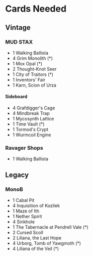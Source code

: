 # Cards Needed

## Vintage
### MUD STAX
* 1 Walking Ballista
* 4 Grim Monolith (*)
* 1 Mox Opal (*)
* 2 Thought-Knot Seer
* 1 City of Traitors (*)
* 1 Inventors' Fair
* 1 Karn, Scion of Urza

#### Sideboard
* 4 Grafdigger's Cage
* 4 Mindbreak Trap
* 1 Mycosynth Lattice
* 1 Time Vault (*)
* 1 Tormod's Crypt
* 1 Wurmcoil Engine

### Ravager Shops
* 1 Walking Ballista

## Legacy
### MonoB
* 1 Cabal Pit
* 4 Inquisition of Kozilek
* 1 Maze of Ith
* 1 Nether Spirit
* 4 Sinkhole
* 1 The Tabernacle at Pendrell Vale (*)
* 2 Cursed Scoll
* 2 Liliana, the Last Hope
* 4 Urborg, Tomb of Yawgmoth (*)
* 4 Liliana of the Veil (*)
